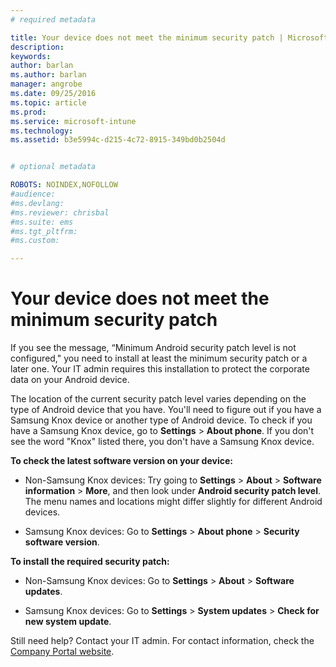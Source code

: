 ```yaml
---
# required metadata

title: Your device does not meet the minimum security patch | Microsoft Intune
description:
keywords:
author: barlanms.author: barlan
manager: angrobe
ms.date: 09/25/2016
ms.topic: article
ms.prod:
ms.service: microsoft-intune
ms.technology:
ms.assetid: b3e5994c-d215-4c72-8915-349bd0b2504d


# optional metadata

ROBOTS: NOINDEX,NOFOLLOW
#audience:
#ms.devlang:
#ms.reviewer: chrisbal
#ms.suite: ems
#ms.tgt_pltfrm:
#ms.custom:

---
```


# Your device does not meet the minimum security patch

If you see the message, “Minimum Android security patch level is not configured," you need to install at least the minimum security patch or a later one. Your IT admin requires this installation to protect the corporate data on your Android device.

The location of the current security patch level varies depending on the type of Android device that you have. You'll need to figure out if you have a Samsung Knox device or another type of Android device. To check if you have a Samsung Knox device, go to **Settings** > **About phone**. If you don't see the word "Knox" listed there, you don't have a Samsung Knox device.

**To check the latest software version on your device:**

- Non-Samsung Knox devices: Try going to **Settings** > **About** > **Software information** > **More**, and then look under **Android security patch level**. The menu names and locations might differ slightly for different Android devices.

- Samsung Knox devices: Go to **Settings** > **About phone** > **Security software version**.

**To install the required security patch:**

- Non-Samsung Knox devices: Go to **Settings** > **About** > **Software updates**.

- Samsung Knox devices: Go to **Settings** > **System updates** > **Check for new system update**.

Still need help? Contact your IT admin. For contact information, check the [Company Portal website](http://portal.manage.microsoft.com).
